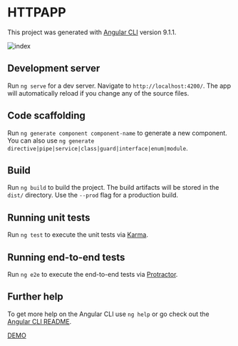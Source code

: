 # HTTPAPP

This project was generated with [Angular CLI](https://github.com/angular/angular-cli) version 9.1.1.

![index](https://github.com/SampathTharanga/COVID-19-LITE-SL-MAP/assets/17849521/a83b1eb7-5579-4f77-960f-cefee0612da2)

## Development server

Run `ng serve` for a dev server. Navigate to `http://localhost:4200/`. The app will automatically reload if you change any of the source files.

## Code scaffolding

Run `ng generate component component-name` to generate a new component. You can also use `ng generate directive|pipe|service|class|guard|interface|enum|module`.

## Build

Run `ng build` to build the project. The build artifacts will be stored in the `dist/` directory. Use the `--prod` flag for a production build.

## Running unit tests

Run `ng test` to execute the unit tests via [Karma](https://karma-runner.github.io).

## Running end-to-end tests

Run `ng e2e` to execute the end-to-end tests via [Protractor](http://www.protractortest.org/).

## Further help

To get more help on the Angular CLI use `ng help` or go check out the [Angular CLI README](https://github.com/angular/angular-cli/blob/master/README.md).

[DEMO](https://angular-covid19.000webhostapp.com/)

